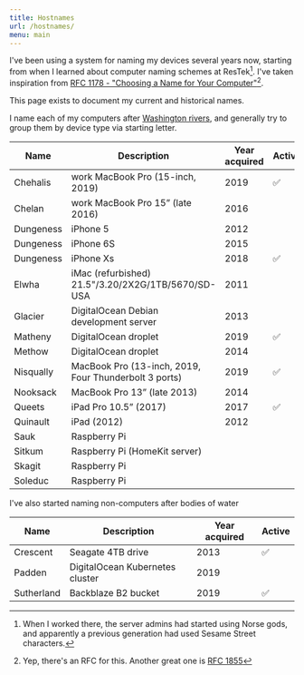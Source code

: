 ```yaml
---
title: Hostnames
url: /hostnames/
menu: main
---
```


I've been using a system for naming my devices several years now, starting from when I learned about computer naming schemes at ResTek[^1]. I've taken inspiration from [RFC 1178 - "Choosing a Name for Your Computer"](https://tools.ietf.org/html/rfc1178)[^2].

This page exists to document my current and historical names.

I name each of my computers after [Washington rivers](https://www.americanwhitewater.org/content/River/state-summary/state/WA/), and generally try to group them by device type via starting letter.

| Name | Description | Year acquired | Active |
| ---- | ----------- | ------------- | ------ |
| Chehalis | work MacBook Pro (15-inch, 2019) | 2019 | ✅ |
| Chelan | work MacBook Pro 15” (late 2016) | 2016 |
| Dungeness | iPhone 5 | 2012 |
| Dungeness | iPhone 6S | 2015 |
| Dungeness | iPhone Xs | 2018 | ✅ |
| Elwha | iMac (refurbished) 21.5"/3.20/2X2G/1TB/5670/SD-USA | 2011 |
| Glacier | DigitalOcean Debian development server | 2013 |
| Matheny | DigitalOcean droplet | 2019 | ✅ |
| Methow | DigitalOcean droplet | 2014 |
| Nisqually | MacBook Pro (13-inch, 2019, Four Thunderbolt 3 ports) | 2019 | ✅ |
| Nooksack | MacBook Pro 13” (late 2013) | 2014 |
| Queets | iPad Pro 10.5” (2017) | 2017 | ✅ |
| Quinault | iPad (2012) | 2012 |
| Sauk | Raspberry Pi |
| Sitkum | Raspberry Pi (HomeKit server) |
| Skagit | Raspberry Pi |
| Soleduc | Raspberry Pi |

I've also started naming non-computers after bodies of water

| Name | Description | Year acquired | Active |
| ---- | ----------- | ------------- | ------ |
| Crescent | Seagate 4TB drive | 2013 | ✅ |
| Padden | DigitalOcean Kubernetes cluster | 2019 |
| Sutherland | Backblaze B2 bucket | 2019 | ✅ |

<script>
// adapted from https://stackoverflow.com/a/49041392/2178159

const getCellValue = (tr, i) => tr.children[i].innerText || tr.children[i].textContent;

const comparer = (i, asc) => (a, b) => ((v1, v2) => 
    v1 !== "" && v2 !== "" && !isNaN(v1) && !isNaN(v2) ? v1 - v2 : v1.toString().localeCompare(v2)
)(getCellValue(asc ? a : b, i), getCellValue(asc ? b : a, i));

document.querySelectorAll("th").forEach(function sorter(th, thi) {
    if (thi === 0) { // first column is already sorted
        this.asc = true;
    }
    th.style.cursor = "pointer";
    th.role = "button";
    th.tabIndex = 0;
    const sort = () => {
        const tbody = th.closest("table").querySelector("tbody");
        Array.from(tbody.querySelectorAll("tr"))
            .sort(comparer(Array.from(th.parentNode.children).indexOf(th), this.asc = !this.asc))
            .forEach(tr => tbody.appendChild(tr) );
    }
    th.addEventListener("click", sort);
    th.addEventListener("keydown", (e) => {
        if (e.code == "Enter" || e.code == "Space") {
            e.preventDefault();
            sort();
        }
    });
});
</script>

[^1]: When I worked there, the server admins had started using Norse gods, and apparently a previous generation had used Sesame Street characters.

[^2]: Yep, there's an RFC for this. Another great one is [RFC 1855](https://tools.ietf.org/html/rfc1855)
